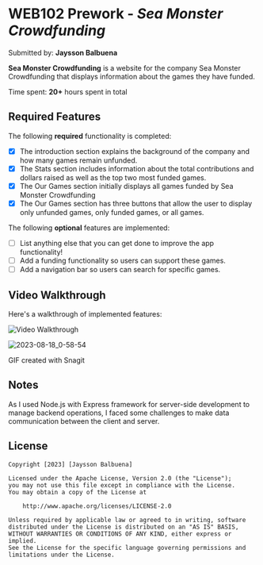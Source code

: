# WEB102 Prework - *Sea Monster Crowdfunding*

Submitted by: **Jaysson Balbuena**

**Sea Monster Crowdfunding** is a website for the company Sea Monster Crowdfunding that displays information about the games they have funded.

Time spent: **20+** hours spent in total

## Required Features

The following **required** functionality is completed:

* [X] The introduction section explains the background of the company and how many games remain unfunded.
* [X] The Stats section includes information about the total contributions and dollars raised as well as the top two most funded games.
* [X] The Our Games section initially displays all games funded by Sea Monster Crowdfunding
* [X] The Our Games section has three buttons that allow the user to display only unfunded games, only funded games, or all games.

The following **optional** features are implemented:

* [ ] List anything else that you can get done to improve the app functionality!
* [ ] Add a funding functionality so users can support these games. 
* [ ] Add a navigation bar so users can search for specific games. 

## Video Walkthrough

Here's a walkthrough of implemented features:

<img src='http://i.imgur.com/link/to/your/gif/file.gif' title='Video Walkthrough' width='' alt='Video Walkthrough' />

![2023-08-18_0-58-54](https://github.com/jayssonbf/Productiva/assets/49848214/40e98115-0639-4961-b153-098bbe433947)

GIF created with Snagit 

## Notes

As I used Node.js with Express framework for server-side development to manage backend operations, I faced some challenges to make data communication between the client and server. 

## License

    Copyright [2023] [Jaysson Balbuena]

    Licensed under the Apache License, Version 2.0 (the "License");
    you may not use this file except in compliance with the License.
    You may obtain a copy of the License at

        http://www.apache.org/licenses/LICENSE-2.0

    Unless required by applicable law or agreed to in writing, software
    distributed under the License is distributed on an "AS IS" BASIS,
    WITHOUT WARRANTIES OR CONDITIONS OF ANY KIND, either express or implied.
    See the License for the specific language governing permissions and
    limitations under the License.
